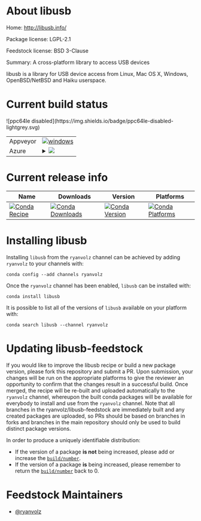About libusb
============

Home: http://libusb.info/

Package license: LGPL-2.1

Feedstock license: BSD 3-Clause

Summary: A cross-platform library to access USB devices

libusb is a library for USB device access from Linux, Mac OS X, Windows,
OpenBSD/NetBSD and Haiku userspace.


Current build status
====================


<table><tr>
    <td>Appveyor</td>
    <td>
      <a href="https://ci.appveyor.com/project/ryanvolz/libusb-feedstock/branch/master">
        <img alt="windows" src="https://img.shields.io/appveyor/ci/ryanvolz/libusb-feedstock/master.svg?label=Windows">
      </a>
    </td>
  </tr>
    
  <tr>
    <td>Azure</td>
    <td>
      <details>
        <summary>
          <a href="https://dev.azure.com/rvolz/feedstock-builds/_build/latest?definitionId=2&branchName=master">
            <img src="https://dev.azure.com/rvolz/feedstock-builds/_apis/build/status/libusb-feedstock?branchName=master">
          </a>
        </summary>
        <table>
          <thead><tr><th>Variant</th><th>Status</th></tr></thead>
          <tbody><tr>
              <td>linux</td>
              <td>
                <a href="https://dev.azure.com/rvolz/feedstock-builds/_build/latest?definitionId=2&branchName=master">
                  <img src="https://dev.azure.com/rvolz/feedstock-builds/_apis/build/status/libusb-feedstock?branchName=master&jobName=linux&configuration=linux_" alt="variant">
                </a>
              </td>
            </tr><tr>
              <td>osx</td>
              <td>
                <a href="https://dev.azure.com/rvolz/feedstock-builds/_build/latest?definitionId=2&branchName=master">
                  <img src="https://dev.azure.com/rvolz/feedstock-builds/_apis/build/status/libusb-feedstock?branchName=master&jobName=osx&configuration=osx_" alt="variant">
                </a>
              </td>
            </tr><tr>
              <td>win_c_compilervs2008cxx_compilervs2008</td>
              <td>
                <a href="https://dev.azure.com/rvolz/feedstock-builds/_build/latest?definitionId=2&branchName=master">
                  <img src="https://dev.azure.com/rvolz/feedstock-builds/_apis/build/status/libusb-feedstock?branchName=master&jobName=win&configuration=win_c_compilervs2008cxx_compilervs2008" alt="variant">
                </a>
              </td>
            </tr><tr>
              <td>win_c_compilervs2015cxx_compilervs2015</td>
              <td>
                <a href="https://dev.azure.com/rvolz/feedstock-builds/_build/latest?definitionId=2&branchName=master">
                  <img src="https://dev.azure.com/rvolz/feedstock-builds/_apis/build/status/libusb-feedstock?branchName=master&jobName=win&configuration=win_c_compilervs2015cxx_compilervs2015" alt="variant">
                </a>
              </td>
            </tr>
          </tbody>
        </table>
      </details>
    </td>
  </tr>
![ppc64le disabled](https://img.shields.io/badge/ppc64le-disabled-lightgrey.svg)
</table>

Current release info
====================

| Name | Downloads | Version | Platforms |
| --- | --- | --- | --- |
| [![Conda Recipe](https://img.shields.io/badge/recipe-libusb-green.svg)](https://anaconda.org/ryanvolz/libusb) | [![Conda Downloads](https://img.shields.io/conda/dn/ryanvolz/libusb.svg)](https://anaconda.org/ryanvolz/libusb) | [![Conda Version](https://img.shields.io/conda/vn/ryanvolz/libusb.svg)](https://anaconda.org/ryanvolz/libusb) | [![Conda Platforms](https://img.shields.io/conda/pn/ryanvolz/libusb.svg)](https://anaconda.org/ryanvolz/libusb) |

Installing libusb
=================

Installing `libusb` from the `ryanvolz` channel can be achieved by adding `ryanvolz` to your channels with:

```
conda config --add channels ryanvolz
```

Once the `ryanvolz` channel has been enabled, `libusb` can be installed with:

```
conda install libusb
```

It is possible to list all of the versions of `libusb` available on your platform with:

```
conda search libusb --channel ryanvolz
```




Updating libusb-feedstock
=========================

If you would like to improve the libusb recipe or build a new
package version, please fork this repository and submit a PR. Upon submission,
your changes will be run on the appropriate platforms to give the reviewer an
opportunity to confirm that the changes result in a successful build. Once
merged, the recipe will be re-built and uploaded automatically to the
`ryanvolz` channel, whereupon the built conda packages will be available for
everybody to install and use from the `ryanvolz` channel.
Note that all branches in the ryanvolz/libusb-feedstock are
immediately built and any created packages are uploaded, so PRs should be based
on branches in forks and branches in the main repository should only be used to
build distinct package versions.

In order to produce a uniquely identifiable distribution:
 * If the version of a package **is not** being increased, please add or increase
   the [``build/number``](https://conda.io/docs/user-guide/tasks/build-packages/define-metadata.html#build-number-and-string).
 * If the version of a package **is** being increased, please remember to return
   the [``build/number``](https://conda.io/docs/user-guide/tasks/build-packages/define-metadata.html#build-number-and-string)
   back to 0.

Feedstock Maintainers
=====================

* [@ryanvolz](https://github.com/ryanvolz/)

